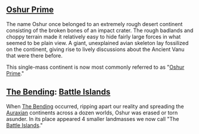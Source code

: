 ## [Oshur Prime](locations/Oshur_Prime.md)

The name Oshur once belonged to an extremely rough desert continent
consisting of the broken bones of an impact crater. The rough badlands
and choppy terrain made it relatively easy to hide fairly large forces
in what seemed to be plain view. A giant, unexplained avian skeleton lay
fossilized on the continent, giving rise to lively discussions about the
Ancient Vanu that were there before.

This single-mass continent is now most commonly referred to as "[Oshur
Prime](locations/Oshur_Prime.md)."

## [The Bending](../etc/The_Bending.md): [Battle Islands](Battle_Islands.md)

When [The Bending](../etc/The_Bending.md) occurred, ripping apart our
reality and spreading the [Auraxian](Auraxis.md) continents
across a dozen worlds, Oshur was erased or torn asunder. In its place
appeared 4 smaller landmasses we now call "The [Battle
Islands](Battle_Islands.md)."

<!--[Category:Locations](Category:Locations.md)-->
